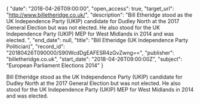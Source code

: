 {
  "date": "2018-04-26T09:00:00", 
  "open_access": true, 
  "target_url": "http://www.billetheridge.co.uk/", 
  "description": "Bill Etheridge stood as the UK Independence Party (UKIP) candidate for Dudley North at the 2017 General Election but was not elected. He also stood for the UK Independence Party (UKIP) MEP for West Midlands in 2014 and was elected. ", 
  "end_date": null, 
  "title": "Bill Etheridge (UK Independence Party Politician)", 
  "record_id": "20180426T090000/S90WcdDgEAFESR4zGvZwng==", 
  "publisher": "billetheridge.co.uk", 
  "start_date": "2018-04-26T09:00:00Z", 
  "subject": "European Parliament Elections 2014"
}

Bill Etheridge stood as the UK Independence Party (UKIP) candidate for Dudley North at the 2017 General Election but was not elected. He also stood for the UK Independence Party (UKIP) MEP for West Midlands in 2014 and was elected. 